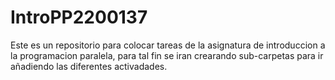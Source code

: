 # IntroPP2200137

Este es un repositorio para colocar tareas de la asignatura de introduccion a la programacion paralela, para tal fin se iran crearando sub-carpetas para ir añadiendo las diferentes activadades.

